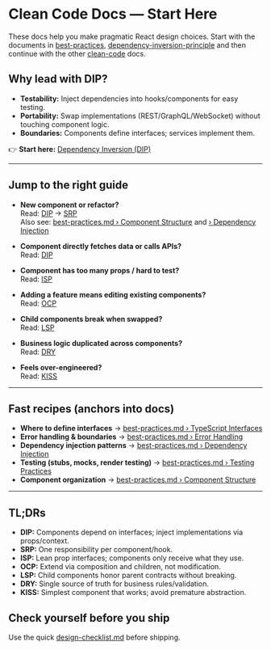 # Clean Code Docs — Start Here

These docs help you make pragmatic React design choices.
Start with the documents in [best-practices](./best-practices/best-practices.md),
[dependency-inversion-principle](./clean-code/dependency-inversion-principle.md)
and then continue with the other [clean-code](./clean-code/) docs.

## Why lead with DIP?

- **Testability:** Inject dependencies into hooks/components for easy testing.
- **Portability:** Swap implementations (REST/GraphQL/WebSocket) without touching component logic.
- **Boundaries:** Components define interfaces; services implement them.

👉 **Start here:** [Dependency Inversion (DIP)](clean-code/dependency-inversion-principle.md)

---

## Jump to the right guide

- **New component or refactor?**  
  Read: [DIP](clean-code/dependency-inversion-principle.md) →
  [SRP](clean-code/single-responsibility-principle.md)  
  Also see: [best-practices.md › Component Structure](./best-practices.md#component-structure)
  and [› Dependency Injection](./best-practices.md#dependency-injection)

- **Component directly fetches data or calls APIs?**  
  Read: [DIP](clean-code/dependency-inversion-principle.md)

- **Component has too many props / hard to test?**  
  Read: [ISP](clean-code/interface-segregation-principle.md)

- **Adding a feature means editing existing components?**  
  Read: [OCP](clean-code/open-closed-principle.md)

- **Child components break when swapped?**  
  Read: [LSP](clean-code/liskov-substitution-principle.md)

- **Business logic duplicated across components?**  
  Read: [DRY](clean-code/dry-principle.md)

- **Feels over-engineered?**  
  Read: [KISS](clean-code/kiss-principle.md)

---

## Fast recipes (anchors into docs)

- **Where to define interfaces** → [best-practices.md › TypeScript Interfaces](./best-practices.md#typescript-interfaces)
- **Error handling & boundaries** → [best-practices.md › Error Handling](./best-practices.md#error-handling)
- **Dependency injection patterns** →
  [best-practices.md › Dependency Injection](./best-practices.md#dependency-injection)
- **Testing (stubs, mocks, render testing)** →
  [best-practices.md › Testing Practices](./best-practices.md#testing-practices)
- **Component organization** → [best-practices.md › Component Structure](./best-practices.md#component-structure)

---

## TL;DRs

- **DIP:** Components depend on interfaces; inject implementations via props/context.  
- **SRP:** One responsibility per component/hook.  
- **ISP:** Lean prop interfaces; components only receive what they use.  
- **OCP:** Extend via composition and children, not modification.  
- **LSP:** Child components honor parent contracts without breaking.  
- **DRY:** Single source of truth for business rules/validation.  
- **KISS:** Simplest component that works; avoid premature abstraction.

## Check yourself before you ship

Use the quick [design-checklist.md](./design-checklist.md) before shipping.
